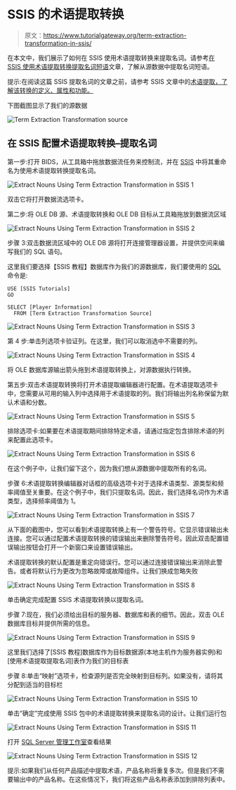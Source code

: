# SSIS 的术语提取转换

> 原文：<https://www.tutorialgateway.org/term-extraction-transformation-in-ssis/>

在本文中，我们展示了如何在 SSIS 使用术语提取转换来提取名词。请参考[在 SSIS 使用术语提取转换提取名词短语](https://www.tutorialgateway.org/extract-noun-phrases-using-term-extraction-transformation-in-ssis/)文章，了解从源数据中提取名词短语。

提示:在阅读这篇 SSIS 提取名词的文章之前，请参考 SSIS 文章中的[术语提取，了解该转换的定义、属性和功能。](https://www.tutorialgateway.org/term-extraction-in-ssis/)

下图截图显示了我们的源数据

![Term Extraction Transformation source](img/1c8d898ccaf158192866eeb520df4df8.png)

## 在 SSIS 配置术语提取转换–提取名词

第一步:打开 BIDS，从工具箱中拖放数据流任务来控制流，并在 [SSIS](https://www.tutorialgateway.org/ssis/) 中将其重命名为使用术语提取转换提取名词。

![Extract Nouns Using Term Extraction Transformation in SSIS 1](img/47178e24a4c322b4ee840c8219a246a1.png)

双击它将打开数据流选项卡。

第二步:将 OLE DB 源、术语提取转换和 OLE DB 目标从工具箱拖放到数据流区域

![Extract Nouns Using Term Extraction Transformation in SSIS 2](img/719e616259748f1a3713b9d9d3815a1c.png)

步骤 3:双击数据流区域中的 OLE DB 源将打开连接管理器设置，并提供空间来编写我们的 SQL 语句。

这里我们要选择【SSIS 教程】数据库作为我们的源数据库，我们要使用的 [SQL](https://www.tutorialgateway.org/sql/) 命令是:

```
USE [SSIS Tutorials]
GO

SELECT [Player Information]
  FROM [Term Extraction Transformation Source]
```

![Extract Nouns Using Term Extraction Transformation in SSIS 3](img/797fa6c6a83ff2f42e9d51f58c118ea6.png)

第 4 步:单击列选项卡验证列。在这里，我们可以取消选中不需要的列。

![Extract Nouns Using Term Extraction Transformation in SSIS 4](img/1d0f0942a7f0c4eed0cb482da21e789f.png)

将 OLE 数据库源输出箭头拖到术语提取转换上，对源数据执行转换。

第五步:双击术语提取转换将打开术语提取编辑器进行配置。在术语提取选项卡中，您需要从可用的输入列中选择用于术语提取的列。我们将输出列名称保留为默认术语和分数。

![Extract Nouns Using Term Extraction Transformation in SSIS 5](img/7a32f5cf144f88fc5f7665449e61f165.png)

排除选项卡:如果要在术语提取期间排除特定术语，请通过指定包含排除术语的列来配置此选项卡。

![Extract Nouns Using Term Extraction Transformation in SSIS 6](img/9ed2dbf75b426e93f528591ba7852cef.png)

在这个例子中，让我们留下这个，因为我们想从源数据中提取所有的名词。

步骤 6:术语提取转换编辑器对话框的高级选项卡对于选择术语类型、源类型和频率阈值至关重要。在这个例子中，我们只提取名词。因此，我们选择名词作为术语类型，选择频率阈值为 1。

![Extract Nouns Using Term Extraction Transformation in SSIS 7](img/a63633a24594b909bbe3bb0d33729fb9.png)

从下面的截图中，您可以看到术语提取转换上有一个警告符号。它显示错误输出未连接。您可以通过配置术语提取转换的错误输出来删除警告符号。因此双击配置错误输出按钮会打开一个新窗口来设置错误输出。

术语提取转换的默认配置是重定向错误行。您可以通过连接错误输出来消除此警告。或者将默认行为更改为忽略故障或故障组件。让我们换成忽略失败

![Extract Nouns Using Term Extraction Transformation in SSIS 8](img/9acb96d1c016fc168440710e76d473da.png)

单击确定完成配置 SSIS 术语提取转换以提取名词。

步骤 7:现在，我们必须给出目标的服务器、数据库和表的细节。因此，双击 OLE 数据库目标并提供所需的信息。

![Extract Nouns Using Term Extraction Transformation in SSIS 9](img/58d4e38ff2ee740748711b979cec2c46.png)

这里我们选择了[SSIS 教程]数据库作为目标数据源(本地主机作为服务器实例)和[使用术语提取提取名词]表作为我们的目标表

步骤 8:单击“映射”选项卡，检查源列是否完全映射到目标列。如果没有，请将其分配到适当的目标栏

![Extract Nouns Using Term Extraction Transformation in SSIS 10](img/acf4308f9eca8267c383eb050726ae48.png)

单击“确定”完成使用 SSIS 包中的术语提取转换来提取名词的设计。让我们运行包

![Extract Nouns Using Term Extraction Transformation in SSIS 11](img/97dffc8a57972a191e0a3a192514c351.png)

打开 [SQL Server 管理工作室](https://www.tutorialgateway.org/sql/)查看结果

![Extract Nouns Using Term Extraction Transformation in SSIS 12](img/d323b2271c8eda4550593708c712dd61.png)

提示:如果我们从任何产品描述中提取术语，产品名称将重复多次。但是我们不需要输出中的产品名称。在这些情况下，我们将这些产品名称表添加到排除列表中。